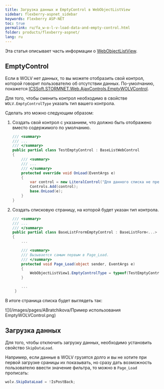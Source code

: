 ```yaml
---
title: Загрузка данных и EmptyControl в WebObjectListView
sidebar: flexberry-aspnet_sidebar
keywords: Flexberry ASP-NET
toc: true
permalink: ru/fa_w-o-l-v-load-data-and-empty-control.html
folder: products/flexberry-aspnet/
lang: ru
---
```

Эта статья описывает часть информации о [WebObjectListView](web-object-list-view.html).

## EmptyControl

Если в WOLV нет данных, то вы можете отобразить свой контрол, которой говорит пользователю об отсутствии данных. По-умолчанию, покажется
[ICSSoft.STORMNET.Web.AjaxControls.EmptyWOLVControl](http://storm:20013/class_i_c_s_soft_1_1_s_t_o_r_m_n_e_t_1_1_web_1_1_ajax_controls_1_1_empty_w_o_l_v_control.html).

Для того, чтобы сменить контрол необходимо в свойстве `WOLV.EmptyControlType` указать тип вашего контрола.

Сделать это можно следующим образом:

1. Создать свой контрол с указанием, что должно быть отображено вместо содержимого по умолчанию.

    ```cs
    /// <summary>
    /// ...
    /// </summary>
    public partial class TestEmptyControl : BaseListWebControl
    {
        /// <summary>
        /// ...
        /// </summary>
        protected override void OnLoad(EventArgs e)
        {
            var control = new LiteralControl("Для данного списка не предусмотрено данных");
            Controls.Add(control);
            base.OnLoad(e);
        }
    }
    ```

2. Создать списковую страницу, на которой будет указан тип контрола.

    ```cs
    /// <summary>
    /// ...
    /// </summary>
    public partial class BaseListFrormEmptyControl : BaseListForm<...>
    {
        ...

        /// <summary>
        /// Вызывается самым первым в Page_Load.
        /// </summary>
        protected void Page_Load(object sender, EventArgs e)
        {
            WebObjectListView1.EmptyControlType = typeof(TestEmptyControl);
        }

        ...
     }
    ```

В итоге страница списка будет выглядеть так:

![](/images/pages/ABratchikova/Пример использования EmptyWOLVControl.png)

## Загрузка данных
Для того, чтобы отключить загрузку данных, необходимо установить свойство `SkipDataLoad`.

Например, если данные в WOLV грузятся долго и вы не хотите при первой загрузке сраницы их показывать, но сразу дать возможность пользователю ввести значение
фильтра, то можно в `Page_Load` прописать:

```cs
wolv.SkipDataLoad = !IsPostBack;
```
